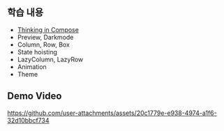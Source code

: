 ## 학습 내용

- [Thinking in Compose](https://developer.android.com/develop/ui/compose/mental-model?hl=ko)
- Preview, Darkmode
- Column, Row, Box
- State hoisting
- LazyColumn, LazyRow
- Animation
- Theme

## Demo Video

https://github.com/user-attachments/assets/20c1779e-e938-4974-a1f6-32d10bbcf734

